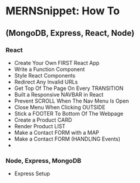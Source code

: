 # MERNSnippet: How To
## (MongoDB, Express, React, Node)

### React
* Create Your Own FIRST React App
* Write a Function Component
* Style React Components
* Redirect Any Invalid URLs
* Get Top Of The Page On Every TRANSITION
* Built a Responsive NAVBAR in React
* Prevent SCROLL When The Nav Menu Is Open
* Close Menu When Clicking OUTSIDE
* Stick a FOOTER To Bottom Of The Webpage
* Create a Product CARD
* Render Product LIST
* Make a Contact FORM with a MAP
* Make a Contact FORM (HANDLING Events)
* 
### Node, Express, MongoDB
* Express Setup
